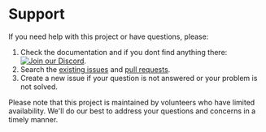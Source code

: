 # Support

If you need help with this project or have questions, please:

1. Check the documentation and if you dont find anything there: [![Join our Discord](https://img.shields.io/discord/1097720481970397356?label=JoinOurDiscord&logo=discord&logoColor=white&color=5865f2)](https://discord.gg/R4tqghAgSE).
2. Search the [existing issues](https://github.com/Josh-XT/Agent-LLM/issues) and [pull requests](https://github.com/Josh-XT/Agent-LLM/pulls).
3. Create a new issue if your question is not answered or your problem is not solved.

Please note that this project is maintained by volunteers who have limited availability. We'll do our best to address your questions and concerns in a timely manner.
